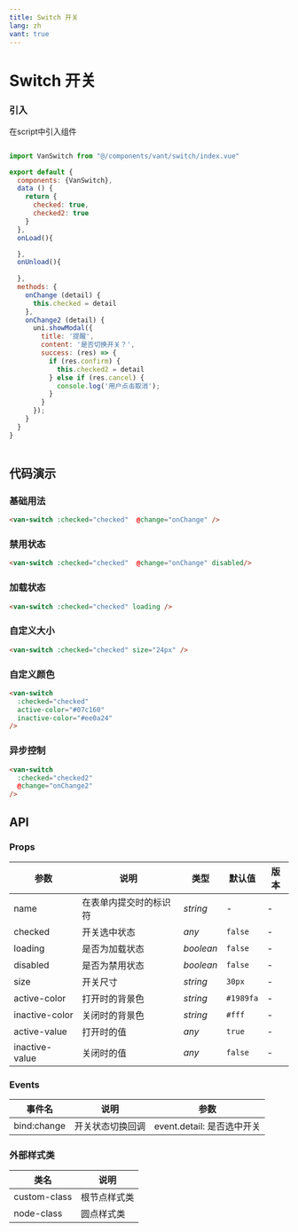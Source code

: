 ```yaml
---
title: Switch 开关
lang: zh
vant: true
---
```


# Switch 开关

### 引入

在script中引入组件

```js

import VanSwitch from "@/components/vant/switch/index.vue"

export default {
  components: {VanSwitch},
  data () {
    return {
      checked: true,
      checked2: true
    }
  },
  onLoad(){

  },
  onUnload(){
    
  },
  methods: {
    onChange (detail) {
      this.checked = detail
    },
    onChange2 (detail) {
      uni.showModal({
        title: '提醒',
        content: '是否切换开关？',
        success: (res) => {
          if (res.confirm) {
            this.checked2 = detail
          } else if (res.cancel) {
            console.log('用户点击取消');
          }
        }
      });
    }
  }
}
  
```

## 代码演示

### 基础用法

```html
<van-switch :checked="checked"  @change="onChange" />
```


### 禁用状态

```html
<van-switch :checked="checked"  @change="onChange" disabled/>
```

### 加载状态

```html
<van-switch :checked="checked" loading />
```

### 自定义大小

```html
<van-switch :checked="checked" size="24px" />
```

### 自定义颜色

```html
<van-switch
  :checked="checked"
  active-color="#07c160"
  inactive-color="#ee0a24"
/>
```

### 异步控制

```html
<van-switch
  :checked="checked2"
  @change="onChange2"
/>
```


## API

### Props

| 参数 | 说明 | 类型 | 默认值 | 版本 |
|-----------|-----------|-----------|-------------|-------------|
| name | 在表单内提交时的标识符 | *string* | - | - |
| checked | 开关选中状态 | *any* | `false` | - |
| loading | 是否为加载状态 | *boolean* | `false` | - |
| disabled | 是否为禁用状态 | *boolean* | `false` | - |
| size | 开关尺寸 | *string* | `30px` | - |
| active-color | 打开时的背景色 | *string* | `#1989fa` | - |
| inactive-color | 关闭时的背景色 | *string* | `#fff` | - |
| active-value | 打开时的值 | *any* | `true` | - |
| inactive-value | 关闭时的值 | *any* | `false` | - |

### Events

| 事件名 | 说明 | 参数 |
|-----------|-----------|-----------|
| bind:change | 开关状态切换回调 | event.detail: 是否选中开关 |

### 外部样式类

| 类名 | 说明 |
|-----------|-----------|
| custom-class | 根节点样式类 |
| node-class | 圆点样式类 |
